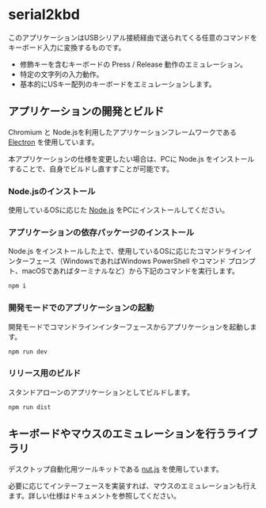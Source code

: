 # serial2kbd

このアプリケーションはUSBシリアル接続経由で送られてくる任意のコマンドをキーボード入力に変換するものです。

- 修飾キーを含むキーボードの Press / Release 動作のエミュレーション。
- 特定の文字列の入力動作。
- 基本的にUSキー配列のキーボードをエミュレーションします。


## アプリケーションの開発とビルド

Chromium と Node.jsを利用したアプリケーションフレームワークである [Electron](https://www.electronjs.org/ja/) を使用しています。

本アプリケーションの仕様を変更したい場合は、PCに Node.js をインストールすることで、自身でビルドし直すすことが可能です。

### Node.jsのインストール

使用しているOSに応じた [Node.js](https://nodejs.org/ja) をPCにインストールしてください。

### アプリケーションの依存パッケージのインストール

Node.js をインストールした上で、使用しているOSに応じたコマンドラインインターフェース（WindowsであればWindows PowerShell やコマンド プロンプト、macOSであればターミナルなど）から下記のコマンドを実行します。

```bash
npm i
```

### 開発モードでのアプリケーションの起動

開発モードでコマンドラインインターフェースからアプリケーションを起動します。

```bash
npm run dev
```


### リリース用のビルド

スタンドアローンのアプリケーションとしてビルドします。

```bash
npm run dist
```


## キーボードやマウスのエミュレーションを行うライブラリ

デスクトップ自動化用ツールキットである [nut.js](https://github.com/nut-tree/nut.js) を使用しています。

必要に応じてインテーフェースを実装すれば、マウスのエミュレーションも行えます。詳しい仕様はドキュメントを参照してください。


